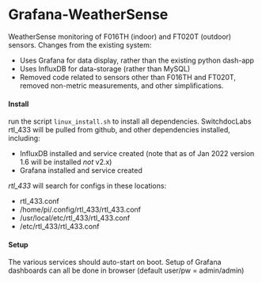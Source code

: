 # Grafana-WeatherSense

WeatherSense monitoring of F016TH (indoor) and FT020T (outdoor) sensors. Changes from the existing system:
- Uses Grafana for data display, rather than the existing python dash-app
- Uses InfluxDB for data-storage (rather than MySQL)
- Removed code related to sensors other than F016TH and FT020T, removed non-metric measurements, and other simplifications.

#### Install

run the script `linux_install.sh` to install all dependencies. SwitchdocLabs rtl_433 will be pulled from github, and other dependencies installed, including:
- InfluxDB installed and service created (note that as of Jan 2022 version 1.6 will be installed _not_ v2.x)
- Grafana installed and service created

*rtl_433* will search for configs in these locations:
- rtl_433.conf
- /home/pi/.config/rtl_433/rtl_433.conf
- /usr/local/etc/rtl_433/rtl_433.conf
- /etc/rtl_433/rtl_433.conf

#### Setup

The various services should auto-start on boot. Setup of Grafana dashboards can all be done in browser (default user/pw = admin/admin)
